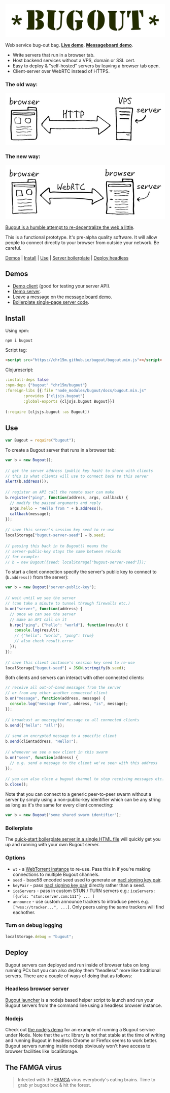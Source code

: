 <p align="center"><img src="docs/bugout-logo.svg"/></p>

Web service bug-out bag. **[Live demo](https://chr15m.github.io/bugout)**. **[Messageboard demo](https://chr15m.github.io/bugout/examples/messageboard.html)**.

 * Write servers that run in a browser tab.
 * Host backend services without a VPS, domain or SSL cert.
 * Easy to deploy & "self-hosted" servers by leaving a browser tab open.
 * Client-server over WebRTC instead of HTTPS.

### The old way:

<p align="center"><img src="docs/bugout-old-way.svg"/></p>

### The new way:

<p align="center"><img src="docs/bugout-new-way.svg"/></p>

[Bugout is a humble attempt to re-decentralize the web a little](https://chr15m.github.io/on-self-hosting-and-decentralized-software.html).

This is a functional prototype. It's pre-alpha quality software. It will allow people to connect directly to your browser from outside your network. Be careful.

[Demos](#demos) | [Install](#install) | [Use](#use) | [Server boilerplate](#boilerplate) | [Deploy headless](#deploy)

## Demos

 * [Demo client](https://chr15m.github.io/bugout) (good for testing your server API).
 * [Demo server](https://chr15m.github.io/bugout/server.html).
 * Leave a message on the [message board demo](https://chr15m.github.io/bugout/examples/messageboard.html).
 * [Boilerplate single-page server code](https://github.com/chr15m/bugout/blob/master/docs/server-boilerplate.html).

## Install

Using npm:

```shell
npm i bugout
```

Script tag:

```html
<script src="https://chr15m.github.io/bugout/bugout.min.js"></script>
```

Clojurescript:

```clojure
:install-deps false
:npm-deps {"bugout" "chr15m/bugout"}
:foreign-libs [{:file "node_modules/bugout/docs/bugout.min.js"
		:provides ["cljsjs.bugout"]
		:global-exports {cljsjs.bugout Bugout}}]

(:require [cljsjs.bugout :as Bugout])
```

## Use

```javascript
var Bugout = require("bugout");
```

To create a Bugout server that runs in a browser tab:

```javascript
var b = new Bugout();

// get the server address (public key hash) to share with clients
// this is what clients will use to connect back to this server
alert(b.address());

// register an API call the remote user can make
b.register("ping", function(address, args, callback) {
  // modify the passed arguments and reply
  args.hello = "Hello from " + b.address();
  callback(message);
});

// save this server's session key seed to re-use
localStorage["bugout-server-seed"] = b.seed;

// passing this back in to Bugout() means the
// server-public-key stays the same between reloads
// for example:
// b = new Bugout({seed: localStorage["bugout-server-seed"]});
```

To start a client connection specify the server's public key to connect to (`b.address()` from the server):

```javascript
var b = new Bugout("server-public-key");

// wait until we see the server
// (can take a minute to tunnel through firewalls etc.)
b.on("server", function(address) {
  // once we can see the server
  // make an API call on it
  b.rpc("ping", {"hello": "world"}, function(result) {
    console.log(result);
    // {"hello": "world", "pong": true}
    // also check result.error
  });
});

// save this client instance's session key seed to re-use
localStorage["bugout-seed"] = JSON.stringify(b.seed);
```

Both clients and servers can interact with other connected clients:

```javascript
// receive all out-of-band messages from the server
// or from any other another connected client
b.on("message", function(address, message) {
  console.log("message from", address, "is", message);
});

// broadcast an unecrypted message to all connected clients
b.send({"hello": "all!"});

// send an encrypted message to a specific client
b.send(clientaddress, "Hello!");

// whenever we see a new client in this swarm
b.on("seen", function(address) {
  // e.g. send a message to the client we've seen with this address
});

// you can also close a bugout channel to stop receiving messages etc.
b.close();
```

Note that you can connect to a generic peer-to-peer swarm without a server by simply using a non-public-key identifier which can be any string as long as it's the same for every client connecting:

```javascript
var b = new Bugout("some shared swarm identifier");
```

### Boilerplate

The [quick-start boilerplate server in a single HTML file](https://github.com/chr15m/bugout/blob/master/docs/server-boilerplate.html) will quickly get you up and running with your own Bugout server.

### Options

 * `wt` - a [WebTorrent instance](https://webtorrent.io/docs) to re-use. Pass this in if you're making connections to multiple Bugout channels.
 * `seed` - base58 encoded seed used to generate an [nacl signing key pair](https://github.com/dchest/tweetnacl-js#signatures).
 * `keyPair` - pass [nacl signing key pair](https://github.com/dchest/tweetnacl-js#signatures) directly rather than a seed.
 * `iceServers` - pass in custom STUN / TURN servers e.g.: `iceServers: [{urls: "stun:server.com:111"} ... ]`
 * `announce` - use custom announce trackers to introduce peers e.g. `["wss://tracker...", ...]`. Only peers using the same trackers will find eachother.

### Turn on debug logging

```javascript
localStorage.debug = "bugout";
```

## Deploy

Bugout servers can deployed and run inside of browser tabs on long running PCs but you can also deploy them "headless" more like traditional servers. There are a couple of ways of doing that as follows:

### Headless browser server

[Bugout launcher](https://github.com/chr15m/bugout-launcher) is a nodejs based helper script to launch and run your Bugout servers from the command line using a headless browser instance.

### Nodejs

Check out [the nodejs demo](./docs/examples/node/) for an example of running a Bugout service under Node. Note that the `wrtc` library is not that stable at the time of writing and running Bugout in headless Chrome or Firefox seems to work better. Bugout servers running inside nodejs obviously won't have access to browser facilities like localStorage.

## The FAMGA virus

> Infected with the [FAMGA](https://duckduckgo.com/?q=FAMGA) virus everybody's eating brains. Time to grab yr bugout box & hit the forest.

